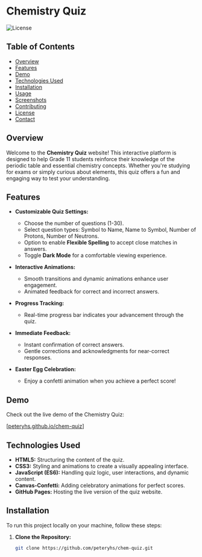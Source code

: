 # Chemistry Quiz

![License](https://img.shields.io/github/license/peteryhs/chem-quiz)


## Table of Contents

- [Overview](#overview)
- [Features](#features)
- [Demo](#demo)
- [Technologies Used](#technologies-used)
- [Installation](#installation)
- [Usage](#usage)
- [Screenshots](#screenshots)
- [Contributing](#contributing)
- [License](#license)
- [Contact](#contact)

## Overview

Welcome to the **Chemistry Quiz** website! This interactive platform is designed to help Grade 11 students reinforce their knowledge of the periodic table and essential chemistry concepts. Whether you're studying for exams or simply curious about elements, this quiz offers a fun and engaging way to test your understanding.

## Features

- **Customizable Quiz Settings:**
  - Choose the number of questions (1-30).
  - Select question types: Symbol to Name, Name to Symbol, Number of Protons, Number of Neutrons.
  - Option to enable **Flexible Spelling** to accept close matches in answers.
  - Toggle **Dark Mode** for a comfortable viewing experience.

- **Interactive Animations:**
  - Smooth transitions and dynamic animations enhance user engagement.
  - Animated feedback for correct and incorrect answers.
  
- **Progress Tracking:**
  - Real-time progress bar indicates your advancement through the quiz.

- **Immediate Feedback:**
  - Instant confirmation of correct answers.
  - Gentle corrections and acknowledgments for near-correct responses.

- **Easter Egg Celebration:**
  - Enjoy a confetti animation when you achieve a perfect score!

## Demo

Check out the live demo of the Chemistry Quiz:

[[peteryhs.github.io/chem-quiz](https://peteryhs.github.io/Chem-quiz/)]

## Technologies Used

- **HTML5:** Structuring the content of the quiz.
- **CSS3:** Styling and animations to create a visually appealing interface.
- **JavaScript (ES6):** Handling quiz logic, user interactions, and dynamic content.
- **Canvas-Confetti:** Adding celebratory animations for perfect scores.
- **GitHub Pages:** Hosting the live version of the quiz website.

## Installation

To run this project locally on your machine, follow these steps:

1. **Clone the Repository:**

   ```bash
   git clone https://github.com/peteryhs/chem-quiz.git
